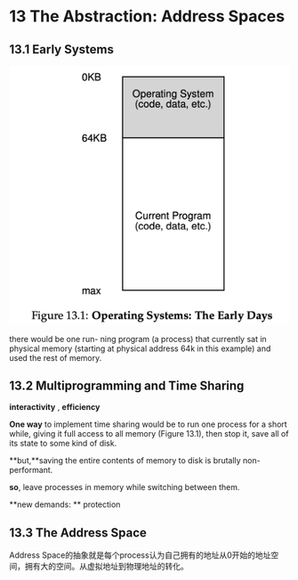 # 13 The Abstraction: Address Spaces

## 13.1 Early Systems

<img src="imgs/1.png" alt="1" style="zoom:50%;" />

there would be one run- ning program (a process) that currently sat in physical memory (starting at physical address 64k in this example) and used the rest of memory.

## 13.2 Multiprogramming and Time Sharing

**interactivity** ,  **efficiency** 

**One way** to implement time sharing would be to run one process for a short while, giving it full access to all memory (Figure 13.1), then stop it, save all of its state to some kind of disk.

**but,**saving the entire contents of memory to disk is brutally non-performant.

**so**, leave processes in memory while switching between them.

**new demands: ** protection

## 13.3 The Address Space

Address Space的抽象就是每个process认为自己拥有的地址从0开始的地址空间，拥有大的空间。从虚拟地址到物理地址的转化。



